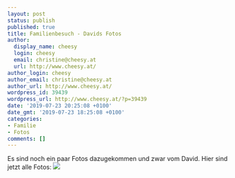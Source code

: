 ```yaml
---
layout: post
status: publish
published: true
title: Familienbesuch - Davids Fotos
author:
  display_name: cheesy
  login: cheesy
  email: christine@cheesy.at
  url: http://www.cheesy.at/
author_login: cheesy
author_email: christine@cheesy.at
author_url: http://www.cheesy.at/
wordpress_id: 39439
wordpress_url: http://www.cheesy.at/?p=39439
date: '2019-07-23 20:25:08 +0100'
date_gmt: '2019-07-23 18:25:08 +0100'
categories:
- Familie
- Fotos
comments: []
---
```

Es sind noch ein paar Fotos dazugekommen und zwar vom David.
Hier sind jetzt alle Fotos:
[![](http://www.cheesy.at/wp-content/uploads/KulkasZuBesuch-1a-1.jpg)](http://www.cheesy.at/fotos/ausfluege/kulkas-zu-besuch/)
